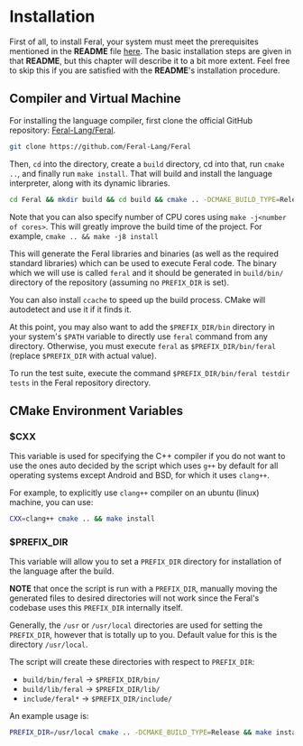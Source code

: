 # Installation

First of all, to install Feral, your system must meet the prerequisites mentioned in the **README** file [here](https://github.com/Feral-Lang/Feral/blob/master/README.md).
The basic installation steps are given in that **README**, but this chapter will describe it to a bit more extent.
Feel free to skip this if you are satisfied with the **README**'s installation procedure.

## Compiler and Virtual Machine

For installing the language compiler, first clone the official GitHub repository: [Feral-Lang/Feral](https://github.com/Feral-Lang/Feral).
```bash
git clone https://github.com/Feral-Lang/Feral
```

Then, `cd` into the directory, create a `build` directory, cd into that, run `cmake ..`, and finally run `make install`.
That will build and install the language interpreter, along with its dynamic libraries.
```bash
cd Feral && mkdir build && cd build && cmake .. -DCMAKE_BUILD_TYPE=Release && make install
```

Note that you can also specify number of CPU cores using `make -j<number of cores>`. This will greatly improve the build time
of the project. For example, `cmake .. && make -j8 install`

This will generate the Feral libraries and binaries (as well as the required standard libraries) which can be used to execute Feral code. The binary which we will use is called `feral` and it should be generated in `build/bin/` directory of the repository (assuming no `PREFIX_DIR` is set).

You can also install `ccache` to speed up the build process. CMake will autodetect and use it if it finds it.

At this point, you may also want to add the `$PREFIX_DIR/bin` directory in your system's `$PATH` variable to directly use `feral` command from any directory. Otherwise, you must execute `feral` as `$PREFIX_DIR/bin/feral` (replace `$PREFIX_DIR` with actual value).

To run the test suite, execute the command `$PREFIX_DIR/bin/feral testdir tests` in the Feral repository directory.

## CMake Environment Variables

### $CXX
This variable is used for specifying the C++ compiler if you do not want to use the ones auto decided by the script which uses `g++` by default for all operating systems except Android and BSD, for which it uses `clang++`.

For example, to explicitly use `clang++` compiler on an ubuntu (linux) machine, you can use:
```bash
CXX=clang++ cmake .. && make install
```

### $PREFIX_DIR
This variable will allow you to set a `PREFIX_DIR` directory for installation of the language after the build.

**NOTE** that once the script is run with a `PREFIX_DIR`, manually moving the generated files to desired directories will not work since the Feral's codebase uses this `PREFIX_DIR` internally itself.

Generally, the `/usr` or `/usr/local` directories are used for setting the `PREFIX_DIR`, however that is totally up to you. Default value for this is the directory `/usr/local`.

The script will create these directories with respect to `PREFIX_DIR`:
*  `build/bin/feral` -> `$PREFIX_DIR/bin/`
*  `build/lib/feral` -> `$PREFIX_DIR/lib/`
*  `include/feral*` -> `$PREFIX_DIR/include/`

An example usage is:
```bash
PREFIX_DIR=/usr/local cmake .. -DCMAKE_BUILD_TYPE=Release && make install
```
